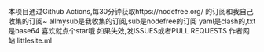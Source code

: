 本项目通过Github Actions,每30分钟获取https://nodefree.org/ 的订阅和我自己收集的订阅~
allmysub是我收集的订阅,sub是nodefree的订阅
yaml是clash的,txt是base64
喜欢就点个star哦
如果失效,发ISSUES或者PULL REQUESTS
作者网站:littlesite.ml

